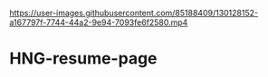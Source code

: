 

https://user-images.githubusercontent.com/85188409/130128152-a167797f-7744-44a2-9e94-7093fe6f2580.mp4

# HNG-resume-page
